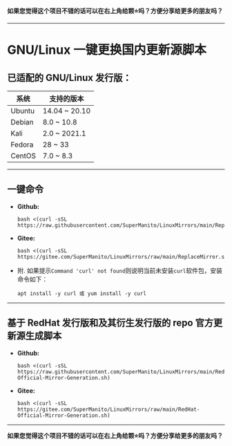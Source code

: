 __如果您觉得这个项目不错的话可以在右上角给颗⭐吗？方便分享给更多的朋友吗？__

***

# GNU/Linux 一键更换国内更新源脚本
## 已适配的 GNU/Linux 发行版：
| 系统 | 支持的版本 |
| ------ | ------ |
| Ubuntu | 14.04 ~ 20.10 |
| Debian | 8.0 ~ 10.8 |
| Kali | 2.0 ~ 2021.1 |
| Fedora | 28 ~ 33 |
| CentOS | 7.0 ~ 8.3 |

***

## 一键命令
- __Github:__

      bash <(curl -sSL https://raw.githubusercontent.com/SuperManito/LinuxMirrors/main/ReplaceMirror.sh)
- __Gitee:__

      bash <(curl -sSL https://gitee.com/SuperManito/LinuxMirrors/raw/main/ReplaceMirror.sh)
- 附. 如果提示`Command 'curl' not found`则说明当前未安装`curl`软件包，安装命令如下：

      apt install -y curl 或 yum install -y curl
      
***

## 基于 RedHat 发行版和及其衍生发行版的 repo 官方更新源生成脚本
- __Github:__

      bash <(curl -sSL https://raw.githubusercontent.com/SuperManito/LinuxMirrors/main/RedHat-Official-Mirror-Generation.sh)
- __Gitee:__

      bash <(curl -sSL https://gitee.com/SuperManito/LinuxMirrors/raw/main/RedHat-Official-Mirror-Generation.sh)

***

__如果您觉得这个项目不错的话可以在右上角给颗⭐吗？方便分享给更多的朋友吗？__
